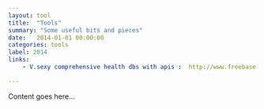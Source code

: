 ```yaml
---
layout: tool
title:  "Tools"
summary: "Some useful bits and pieces"
date:   2014-01-01 00:00:00
categories: tools
label: 2014
links:
    - V.sexy comprehensive health dbs with apis :  http://www.freebase.com/view/medicine

---
```


Content goes here...